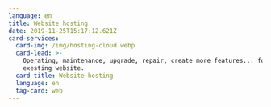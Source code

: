 ```yaml
---
language: en
title: Website hosting
date: 2019-11-25T15:17:12.621Z
card-services:
  card-img: /img/hosting-cloud.webp
  card-lead: >-
    Operating, maintenance, upgrade, repair, create more features... for
    exesting website.
  card-title: Website hosting
  language: en
  tag-card: web
---
```


